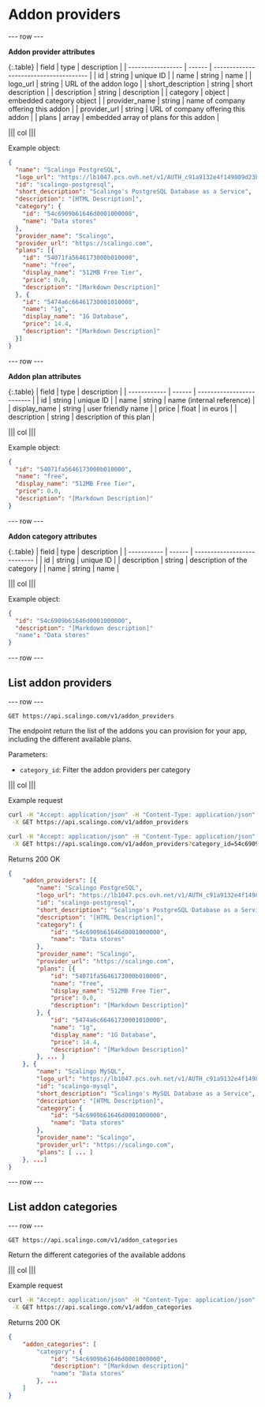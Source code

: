 # Addon providers

--- row ---

**Addon provider attributes**

{:.table}
| field             | type   | description                            |
| ----------------- | ------ | -------------------------------------- |
| id                | string | unique ID                              |
| name              | string | name                                   |
| logo_url          | string | URL of the addon logo                  |
| short_description | string | short description                      |
| description       | string | description                            |
| category          | object | embedded category object               |
| provider_name     | string | name of company offering this addon    |
| provider_url      | string | URL of company offering this addon     |
| plans             | array  | embedded array of plans for this addon |

||| col |||

Example object:

```json
{
  "name": "Scalingo PostgreSQL",
  "logo_url": "https://lb1047.pcs.ovh.net/v1/AUTH_c91a9132e4f149809d23b20b6de57161/appsdeck/postgresql.png",
  "id": "scalingo-postgresql",
  "short_description": "Scalingo's PostgreSQL Database as a Service",
  "description": "[HTML Description]",
  "category": {
    "id": "54c6909b61646d0001000000",
    "name": "Data stores"
  },
  "provider_name": "Scalingo",
  "provider_url": "https://scalingo.com",
  "plans": [{
    "id": "54071fa5646173000b010000",
    "name": "free",
    "display_name": "512MB Free Tier",
    "price": 0.0,
    "description": "[Markdown Description]"
  }, {
    "id": "5474a6c66461730001010000",
    "name": "1g",
    "display_name": "1G Database",
    "price": 14.4,
    "description": "[Markdown Description]"
  }]
}
```

--- row ---

**Addon plan attributes**

{:.table}
| field        | type   | description               |
| ------------ | ------ | ------------------------- |
| id           | string | unique ID                 |
| name         | string | name (internal reference) |
| display_name | string | user friendly name        |
| price        | float  | in euros                  |
| description  | string | description of this plan  |

||| col |||

Example object:

```json
{
  "id": "54071fa5646173000b010000",
  "name": "free",
  "display_name": "512MB Free Tier",
  "price": 0.0,
  "description": "[Markdown Description]"
}
```

--- row ---

**Addon category attributes**

{:.table}
| field       | type   | description                 |
| ----------- | ------ | --------------------------- |
| id          | string | unique ID                   |
| description | string | description of the category |
| name        | string | name                        |

||| col |||

Example object:

```json
{
  "id": "54c6909b61646d0001000000",
  "description": "[Markdown description]"
  "name": "Data stores"
}
```

--- row ---

## List addon providers

--- row ---

`GET https://api.scalingo.com/v1/addon_providers`

The endpoint return the list of the addons you can provision for your app,
including the different available plans.

Parameters:

* `category_id`: Filter the addon providers per category

||| col |||

Example request

```sh
curl -H "Accept: application/json" -H "Content-Type: application/json" \
 -X GET https://api.scalingo.com/v1/addon_providers

curl -H "Accept: application/json" -H "Content-Type: application/json" \
 -X GET https://api.scalingo.com/v1/addon_providers?category_id=54c6909b61646d0001000000
```

Returns 200 OK

```json
{
    "addon_providers": [{
        "name": "Scalingo PostgreSQL",
        "logo_url": "https://lb1047.pcs.ovh.net/v1/AUTH_c91a9132e4f149809d23b20b6de57161/appsdeck/postgresql.png",
        "id": "scalingo-postgresql",
        "short_description": "Scalingo's PostgreSQL Database as a Service",
        "description": "[HTML Description]",
        "category": {
            "id": "54c6909b61646d0001000000",
            "name": "Data stores"
        },
        "provider_name": "Scalingo",
        "provider_url": "https://scalingo.com",
        "plans": [{
            "id": "54071fa5646173000b010000",
            "name": "free",
            "display_name": "512MB Free Tier",
            "price": 0.0,
            "description": "[Markdown Description]"
        }, {
            "id": "5474a6c66461730001010000",
            "name": "1g",
            "display_name": "1G Database",
            "price": 14.4,
            "description": "[Markdown Description]"
        }, ... ]
    }, {
        "name": "Scalingo MySQL",
        "logo_url": "https://lb1047.pcs.ovh.net/v1/AUTH_c91a9132e4f149809d23b20b6de57161/appsdeck/mysql.png",
        "id": "scalingo-mysql",
        "short_description": "Scalingo's MySQL Database as a Service",
        "description": "[HTML Description]",
        "category": {
            "id": "54c6909b61646d0001000000",
            "name": "Data stores"
        },
        "provider_name": "Scalingo",
        "provider_url": "https://scalingo.com",
        "plans": [ ... ]
    }, ...]
}
```

--- row ---

## List addon categories

--- row ---

`GET https://api.scalingo.com/v1/addon_categories`

Return the different categories of the available addons

||| col |||

Example request

```sh
curl -H "Accept: application/json" -H "Content-Type: application/json" \
 -X GET https://api.scalingo.com/v1/addon_categories
```

Returns 200 OK

```json
{
    "addon_categories": [
        "category": {
            "id": "54c6909b61646d0001000000",
            "description": "[Markdown description]"
            "name": "Data stores"
        }, ...
    ]
}
```
